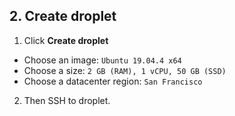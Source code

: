 ## 2. Create droplet

1. Click **Create droplet**
 - Choose an image: `Ubuntu 19.04.4 x64`
 - Choose a size: `2 GB (RAM), 1 vCPU, 50 GB (SSD)`
 - Choose a datacenter region: `San Francisco`
2. Then SSH to droplet.
